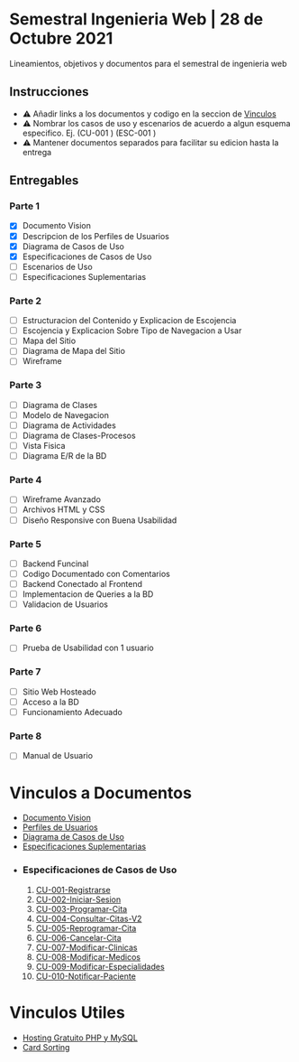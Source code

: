 # Semestral Ingenieria Web | 28 de Octubre 2021
Lineamientos, objetivos y documentos para el semestral de ingenieria web

## Instrucciones
- ⚠ Añadir links a los documentos y codigo en la seccion de [Vinculos](#vinculos-a-documentos)
- ⚠ Nombrar los casos de uso y escenarios de acuerdo a algun esquema especifico. Ej. (CU-001 <Nombre de Caso de Uso>) (ESC-001 <Nombre de Escenario>)
- ⚠ Mantener documentos separados para facilitar su edicion hasta la entrega

## Entregables
### Parte 1
- [x] Documento Vision
- [x] Descripcion de los Perfiles de Usuarios
- [x] Diagrama de Casos de Uso
- [x] Especificaciones de Casos de Uso
- [ ] Escenarios de Uso
- [ ] Especificaciones Suplementarias

### Parte 2
- [ ] Estructuracion del Contenido y Explicacion de Escojencia
- [ ] Escojencia y Explicacion Sobre Tipo de Navegacion a Usar
- [ ] Mapa del Sitio
- [ ] Diagrama de Mapa del Sitio
- [ ] Wireframe

### Parte 3
- [ ] Diagrama de Clases
- [ ] Modelo de Navegacion
- [ ] Diagrama de Actividades
- [ ] Diagrama de Clases-Procesos
- [ ] Vista Fisica
- [ ] Diagrama E/R de la BD

### Parte 4
- [ ] Wireframe Avanzado
- [ ] Archivos HTML y CSS
- [ ] Diseño Responsive con Buena Usabilidad

### Parte 5
- [ ] Backend Funcinal
- [ ] Codigo Documentado con Comentarios
- [ ] Backend Conectado al Frontend
- [ ] Implementacion de Queries a la BD
- [ ] Validacion de Usuarios

### Parte 6
- [ ] Prueba de Usabilidad con 1 usuario

### Parte 7
- [ ] Sitio Web Hosteado
- [ ] Acceso a la BD
- [ ] Funcionamiento Adecuado

### Parte 8
- [ ] Manual de Usuario

# Vinculos a Documentos
- [Documento Vision](https://utpac-my.sharepoint.com/:w:/g/personal/joseph_cano_utp_ac_pa/EXyv3LgHC1VHj08n3jKab-wBH7Bj_nqRvKQQ3OH76Lm7pQ?e=MUC7Tm)
- [Perfiles de Usuarios](./personas.pdf)
- [Diagrama de Casos de Uso](./Diagrama%20Casos%20de%20Uso.pdf)
- [Especificaciones Suplementarias](https://utpac-my.sharepoint.com/:w:/g/personal/joseph_cano_utp_ac_pa/Eam22Bh5oktOnVjsopNS4KUBdUW_F6kK529U-I08XXZ6dQ?e=TVV5Vz)
- ### Especificaciones de Casos de Uso
  1. [CU-001-Registrarse](https://utpac-my.sharepoint.com/:w:/g/personal/joseph_cano_utp_ac_pa/EaEjy8HXR0FBoPI7g7ISovMBPeAHpT81r1hcCDhTEUz_Yw?e=19hxH2)
  2. [CU-002-Iniciar-Sesion](https://utpac-my.sharepoint.com/:w:/g/personal/joseph_cano_utp_ac_pa/EbkZtRLIzwFJjRIciJQXrA4BgfEXJbo-Y7iawKWGg1wncg?e=9q0YcH)
  3. [CU-003-Programar-Cita](https://utpac-my.sharepoint.com/:w:/g/personal/joseph_cano_utp_ac_pa/Ee_DnVAQvilIuj3QcYFLPUUBA6j6y47CuEH8j0QCN4iAOw?e=eYjgTh)
  4. [CU-004-Consultar-Citas-V2](https://utpac-my.sharepoint.com/:w:/g/personal/joseph_cano_utp_ac_pa/EdCD0oQwkI1DqPcwZ-5Bb7MBIUiF42UHWS4b_FHO-M1b5w?e=gwKqJj)
  5. [CU-005-Reprogramar-Cita](https://utpac-my.sharepoint.com/:w:/g/personal/joseph_cano_utp_ac_pa/EYp06JnxYMhNpb02WwLbVw4BIdcyn2cCWnr5nKGnqW-X8A?e=Vky4ev)
  6. [CU-006-Cancelar-Cita](https://utpac-my.sharepoint.com/:w:/g/personal/joseph_cano_utp_ac_pa/EYPod5yYqvlLlDXT-SC-uJABRZNPnRSbL_ws3nstAwzxtw?e=e51Axf)
  7. [CU-007-Modificar-Clinicas](https://utpac-my.sharepoint.com/:w:/g/personal/joseph_cano_utp_ac_pa/EXw5Y0vknLtIlfpDU8RYnFsBNx0rAjHGiioipBz1YxLKKQ?e=s4Mr5o)
  8. [CU-008-Modificar-Medicos](https://utpac-my.sharepoint.com/:w:/g/personal/joseph_cano_utp_ac_pa/Ef6m9-uZTlxBhNRP0ylqsZMBMvYOPA0Lst1-K6S0IiOlBw?e=BqOyMh)
  9. [CU-009-Modificar-Especialidades](https://utpac-my.sharepoint.com/:w:/g/personal/joseph_cano_utp_ac_pa/EUuwccPEG75Jstbi1KlvtGsB323_8FWY2eoGZzMeznGgbQ?e=drEuiz)
  10. [CU-010-Notificar-Paciente](https://utpac-my.sharepoint.com/:w:/g/personal/joseph_cano_utp_ac_pa/EQJ9CftWpA9CsGnecVuwOVYBv59NWkZqjjcIOsqswdcoKw?e=Untzea)

# Vinculos Utiles
- [Hosting Gratuito PHP y MySQL](https://es.000webhost.com/)
- [Card Sorting](https://www.optimalworkshop.com/)

